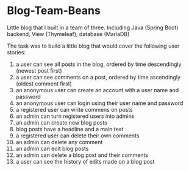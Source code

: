 # Blog-Team-Beans
Little blog that I built in a team of three. Including Java (Spring Boot) backend, View (Thymeleaf), database (MariaDB) 

The task was to build a little blog that would cover the following user stories:
1. a user can see all posts in the blog, ordered by time descendingly (newest post first)
2. a user can see comments on a post, ordered by time ascendingly (oldest comment first)
3. an anonymous user can create an account with a user name and password 
4. an anonymous user can login using their user name and password 
5. a registered user can write commens on posts
6. an admin can turn registered users into admins 
7. an admin can create new blog posts
8. blog posts have a headline and a main text
9. a registered user can delete their own comments
10. an admin can delete any comment
11. an admin can edit blog posts
12. an admin can delete a blog post and their comments
13. a user can see the history of edits made on a blog post
